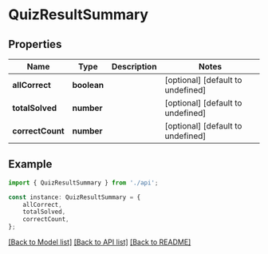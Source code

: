 # QuizResultSummary


## Properties

Name | Type | Description | Notes
------------ | ------------- | ------------- | -------------
**allCorrect** | **boolean** |  | [optional] [default to undefined]
**totalSolved** | **number** |  | [optional] [default to undefined]
**correctCount** | **number** |  | [optional] [default to undefined]

## Example

```typescript
import { QuizResultSummary } from './api';

const instance: QuizResultSummary = {
    allCorrect,
    totalSolved,
    correctCount,
};
```

[[Back to Model list]](../README.md#documentation-for-models) [[Back to API list]](../README.md#documentation-for-api-endpoints) [[Back to README]](../README.md)

